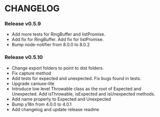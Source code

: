 # CHANGELOG

### Release v0.5.9
- Add more tests for RingBuffer and listPromise.
- Add fix for RingBuffer. Add fix for listPromise.
- Bump node-notifier from 8.0.0 to 8.0.2

### Release v0.5.10
- Change export folders to point to dist folders.
- Fix capture method
- Add tests for expected and unexpected. Fix bugs found in tests.
- Upgrade caniuse-lite
- Introduce low level Throwable class as the root of Expected and Unexpected. Add isThrowable, isExpected and isUnexpected methods.
- Add name property to Expected and Unexpected
- Bump y18n from 4.0.0 to 4.0.1
- Add changelog and update release readme
